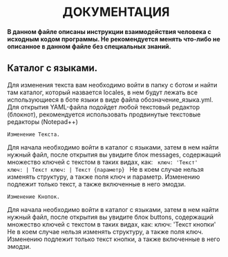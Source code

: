 <h1 align="center">ДОКУМЕНТАЦИЯ</h1>
<h4>В данном файле описаны инструкции взаимодействия человека с исходным кодом программы. Не рекомендуется менять что-либо не описанное в данном файле без специальных знаний.</h4>
<h2>Каталог с языками.</h2>
Для изменения текста вам необходимо войти в папку с ботом и найти там каталог, который назвается locales, в нем будут лежать все использующиеся в боте языки в виде файла обозначение_языка.yml. 
Для открытия YAML-файла подойдет любой текстовый редактор (блокнот), рекомендуется использовать продвинутые текстовые редакторы (Notepad++) 

	Изменение Текста.
Для начала необходимо войти в каталог с языками, затем в нем найти нужный файл, после открытия вы увидите блок messages, содержащий множество ключей с текстом в таких видах, как:
<code>
ключ: 'Текст'
ключ: |
  Текст
ключ: |
  Текст {параметр}
</code>
Не в коем случае нельзя изменять структуру, а также поля ключ и параметр. Изменению подлежит только текст, а также включенные в него эмодзи.

	Изменение Кнопок.
Для начала необходимо войти в каталог с языками, затем в нем найти нужный файл, после открытия вы увидите блок buttons, содержащий множество ключей с текстом в таких видах, как:
ключ: 'Текст кнопки'
Не в коем случае нельзя изменять структуру, а также поля ключ. Изменению подлежит только текст кнопки, а также включенные в него эмодзи.

